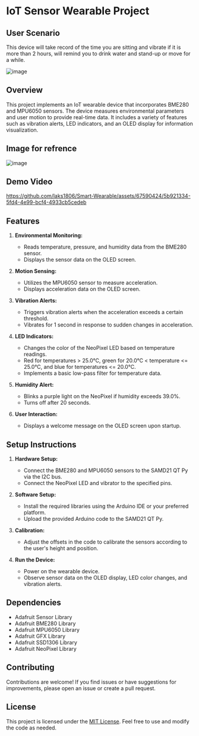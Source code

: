# IoT Sensor Wearable Project

## User Scenario
This device will take record of the time you are sitting and vibrate if it is more than 2 hours, will remind you to drink water and stand-up or move for a while. 

![image](https://github.com/laks1806/Smart-Wearable/assets/67590424/99e52633-2bfc-4436-a3a9-a492ad1539b3)



## Overview

This project implements an IoT wearable device that incorporates BME280 and MPU6050 sensors. The device measures environmental parameters and user motion to provide real-time data. It includes a variety of features such as vibration alerts, LED indicators, and an OLED display for information visualization.

## Image for refrence
![image](https://github.com/laks1806/Smart-Wearable/assets/67590424/d36316cb-3d6b-4479-8256-bfa55e2010ee)




## Demo Video




https://github.com/laks1806/Smart-Wearable/assets/67590424/5b921334-5fd4-4e99-bcf4-4933cb5cedeb





## Features

1. **Environmental Monitoring:**
   - Reads temperature, pressure, and humidity data from the BME280 sensor.
   - Displays the sensor data on the OLED screen.

2. **Motion Sensing:**
   - Utilizes the MPU6050 sensor to measure acceleration.
   - Displays acceleration data on the OLED screen.

3. **Vibration Alerts:**
   - Triggers vibration alerts when the acceleration exceeds a certain threshold.
   - Vibrates for 1 second in response to sudden changes in acceleration.

4. **LED Indicators:**
   - Changes the color of the NeoPixel LED based on temperature readings.
   - Red for temperatures > 25.0°C, green for 20.0°C < temperature <= 25.0°C, and blue for temperatures <= 20.0°C.
   - Implements a basic low-pass filter for temperature data.

5. **Humidity Alert:**
   - Blinks a purple light on the NeoPixel if humidity exceeds 39.0%.
   - Turns off after 20 seconds.

6. **User Interaction:**
   - Displays a welcome message on the OLED screen upon startup.

## Setup Instructions

1. **Hardware Setup:**
   - Connect the BME280 and MPU6050 sensors to the SAMD21 QT Py via the I2C bus.
   - Connect the NeoPixel LED and vibrator to the specified pins.

2. **Software Setup:**
   - Install the required libraries using the Arduino IDE or your preferred platform.
   - Upload the provided Arduino code to the SAMD21 QT Py.

3. **Calibration:**
   - Adjust the offsets in the code to calibrate the sensors according to the user's height and position.

4. **Run the Device:**
   - Power on the wearable device.
   - Observe sensor data on the OLED display, LED color changes, and vibration alerts.

## Dependencies

- Adafruit Sensor Library
- Adafruit BME280 Library
- Adafruit MPU6050 Library
- Adafruit GFX Library
- Adafruit SSD1306 Library
- Adafruit NeoPixel Library

## Contributing

Contributions are welcome! If you find issues or have suggestions for improvements, please open an issue or create a pull request.

## License

This project is licensed under the [MIT License](LICENSE). Feel free to use and modify the code as needed.
